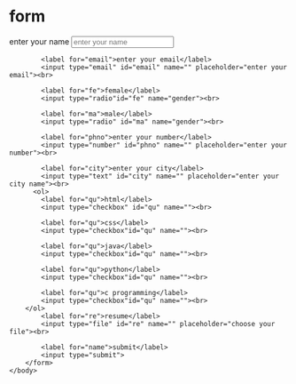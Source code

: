 # form
<!DOCTYPE html>
<html>
    <head>
        <title>
            my first page
        </title>
    </head>
    <body>
        <form>
            <label for="name">enter your name</label>
            <input type="text" id="name" name="" placeholder="enter your name"><br>

            <label for="email">enter your email</label>
            <input type="email" id="email" name="" placeholder="enter your email"><br>

            <label for="fe">female</label>
            <input type="radio"id="fe" name="gender"><br>

            <label for="ma">male</label>
            <input type="radio" id="ma" name="gender"><br>

            <label for="phno">enter your number</label>
            <input type="number" id="phno" name="" placeholder="enter your number"><br>

            <label for="city">enter your city</label>
            <input type="text" id="city" name="" placeholder="enter your city name"><br>
          <ol>
            <label for="qu">html</label>
            <input type="checkbox" id="qu" name=""><br>

            <label for="qu">css</label>
            <input type="checkbox"id="qu" name=""><br>

            <label for="qu">java</label>
            <input type="checkbox"id="qu" name=""><br>

            <label for="qu">python</label>
            <input type="checkbox"id="qu" name=""><br>

            <label for="qu">c programming</label>
            <input type="checkbox"id="qu" name=""><br>
        </ol>
            <label for="re">resume</label>
            <input type="file" id="re" name="" placeholder="choose your file"><br>

            <label for="name">submit</label>
            <input type="submit">
        </form>
    </body>
</html>
